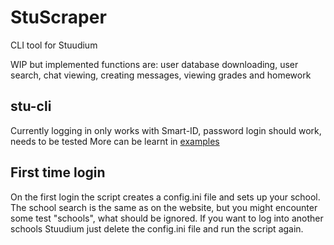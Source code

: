 # StuScraper
CLI tool for Stuudium

WIP but implemented functions are: user database downloading, user search, chat viewing, creating messages, viewing grades and homework

## stu-cli
Currently logging in only works with Smart-ID, password login should work, needs to be tested
More can be learnt in [examples](examples.md)
## First time login

On the first login the script creates a config.ini file and sets up your school. The school search is the same as on the website, but you might encounter some test "schools", what should be ignored.
If you want to log into another schools Stuudium just delete the config.ini file and run the script again.